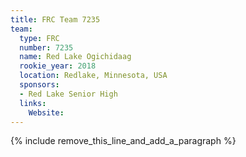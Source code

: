 ```yaml
---
title: FRC Team 7235
team:
  type: FRC
  number: 7235
  name: Red Lake Ogichidaag
  rookie_year: 2018
  location: Redlake, Minnesota, USA
  sponsors:
  - Red Lake Senior High
  links:
    Website:
---
```


{% include remove_this_line_and_add_a_paragraph %}